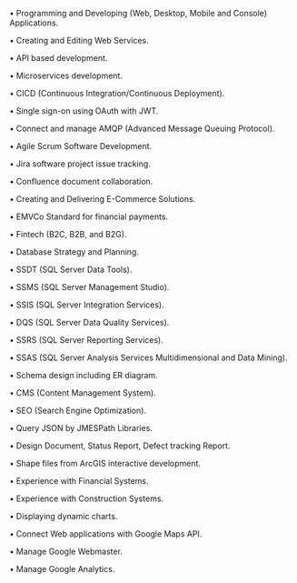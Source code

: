 • Programming and Developing (Web, Desktop, Mobile and Console) Applications.

• Creating and Editing Web Services.

• API based development.

• Microservices development.

• CICD (Continuous Integration/Continuous Deployment).

• Single sign-on using OAuth with JWT.

• Connect and manage AMQP (Advanced Message Queuing Protocol).

• Agile Scrum Software Development.

• Jira software project issue tracking.

• Confluence document collaboration.

• Creating and Delivering E-Commerce Solutions. 

• EMVCo Standard for financial payments.

• Fintech (B2C, B2B, and B2G). 

• Database Strategy and Planning.

• SSDT (SQL Server Data Tools).

• SSMS (SQL Server Management Studio).

• SSIS (SQL Server Integration Services).

• DQS (SQL Server Data Quality Services).

• SSRS (SQL Server Reporting Services).

• SSAS (SQL Server Analysis Services Multidimensional and Data Mining).

• Schema design including ER diagram.

• CMS (Content Management System).

• SEO (Search Engine Optimization).

• Query JSON by JMESPath Libraries.

• Design Document, Status Report, Defect tracking Report. 

• Shape files from ArcGIS interactive development. 

• Experience with Financial Systems. 

• Experience with Construction Systems.

• Displaying dynamic charts. 

• Connect Web applications with Google Maps API.

• Manage Google Webmaster.

• Manage Google Analytics.

